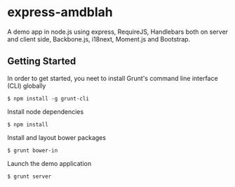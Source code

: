 # express-amdblah

A demo app in node.js using express, RequireJS, Handlebars both on server and client side, Backbone.js, i18next, Moment.js and Bootstrap.

## Getting Started

In order to get started, you neet to install Grunt's command line interface (CLI) globally

```shell
$ npm install -g grunt-cli
```

Install node dependencies

```shell
$ npm install
```

Install and layout bower packages

```shell
$ grunt bower-in
```

Launch the demo application

```shell
$ grunt server
```
